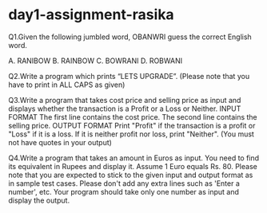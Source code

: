 # day1-assignment-rasika
Q1.Given the following jumbled word, OBANWRI guess the correct English word.

A. RANIBOW
B. RAINBOW
C. BOWRANI
D. ROBWANI

Q2.Write a program which prints “LETS UPGRADE”. (Please note that you have to
print in ALL CAPS as given)

Q3.Write a program that takes cost price and selling price as input and displays whether the transaction is a
Profit or a Loss or Neither.
INPUT FORMAT
The first line contains the cost price.
The second line contains the selling price.
OUTPUT FORMAT
Print "Profit" if the transaction is a profit or "Loss" if it is a loss. If it is neither
profit nor loss, print "Neither". (You must not have quotes in your output)

Q4.Write a program that takes an amount in Euros as input. You need to find its equivalent in
Rupees and display it. Assume 1 Euro equals Rs. 80.
Please note that you are expected to stick to the given input and output
format as in sample test cases. Please don't add any extra lines such as
'Enter a number', etc.
Your program should take only one number as input and display the output.
